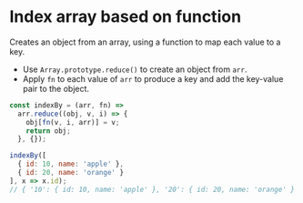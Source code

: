 # Index array based on function

Creates an object from an array, using a function to map each value to a key.

* Use `Array.prototype.reduce()` to create an object from `arr`.
* Apply `fn` to each value of `arr` to produce a key and add the key-value pair to the object.

```js
const indexBy = (arr, fn) =>
  arr.reduce((obj, v, i) => {
    obj[fn(v, i, arr)] = v;
    return obj;
  }, {});
```

```js
indexBy([
  { id: 10, name: 'apple' },
  { id: 20, name: 'orange' }
], x => x.id);
// { '10': { id: 10, name: 'apple' }, '20': { id: 20, name: 'orange' } }
```
